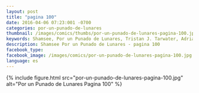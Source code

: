 ```yaml
---
layout: post
title: "pagina 100"
date: 2016-04-06 07:23:001 -0700
categories: por-un-punado-de-lunares
thumbnail: /images/comics/thumbs/por-un-punado-de-lunares-pagina-100.jpg
keywords: Shamsee, Por un Punado de Lunares, Tristan J. Tarwater, Adrian Ricker
description: Shamsee Por un Punado de Lunares - pagina 100
facebook_type: 
facebook_image: /images/comics/por-un-punado-de-lunares-pagina-100.jpg
language: es
---
```

{% include figure.html src="por-un-punado-de-lunares-pagina-100.jpg" alt="Por un Punado de Lunares Pagina 100" %}
